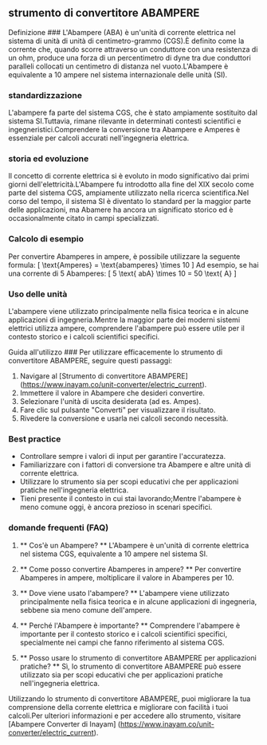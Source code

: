 ## strumento di convertitore ABAMPERE

Definizione ###
L'Abampere (ABA) è un'unità di corrente elettrica nel sistema di unità di unità di centimetro-grammo (CGS).È definito come la corrente che, quando scorre attraverso un conduttore con una resistenza di un ohm, produce una forza di un percentimetro di dyne tra due conduttori paralleli collocati un centimetro di distanza nel vuoto.L'Abampere è equivalente a 10 ampere nel sistema internazionale delle unità (SI).

### standardizzazione
L'abampere fa parte del sistema CGS, che è stato ampiamente sostituito dal sistema SI.Tuttavia, rimane rilevante in determinati contesti scientifici e ingegneristici.Comprendere la conversione tra Abampere e Amperes è essenziale per calcoli accurati nell'ingegneria elettrica.

### storia ed evoluzione
Il concetto di corrente elettrica si è evoluto in modo significativo dai primi giorni dell'elettricità.L'Abampere fu introdotto alla fine del XIX secolo come parte del sistema CGS, ampiamente utilizzato nella ricerca scientifica.Nel corso del tempo, il sistema SI è diventato lo standard per la maggior parte delle applicazioni, ma Abamere ha ancora un significato storico ed è occasionalmente citato in campi specializzati.

### Calcolo di esempio
Per convertire Abamperes in ampere, è possibile utilizzare la seguente formula:
\[ \text{Amperes} = \text{abamperes} \times 10 \]
Ad esempio, se hai una corrente di 5 Abamperes:
\[ 5 \text{ abA} \times 10 = 50 \text{ A} \]

### Uso delle unità
L'abampere viene utilizzato principalmente nella fisica teorica e in alcune applicazioni di ingegneria.Mentre la maggior parte dei moderni sistemi elettrici utilizza ampere, comprendere l'abampere può essere utile per il contesto storico e i calcoli scientifici specifici.

Guida all'utilizzo ###
Per utilizzare efficacemente lo strumento di convertitore ABAMPERE, seguire questi passaggi:
1. Navigare al [Strumento di convertitore ABAMPERE] (https://www.inayam.co/unit-converter/electric_current).
2. Immettere il valore in Abampere che desideri convertire.
3. Selezionare l'unità di uscita desiderata (ad es. Ampes).
4. Fare clic sul pulsante "Converti" per visualizzare il risultato.
5. Rivedere la conversione e usarla nei calcoli secondo necessità.

### Best practice
- Controllare sempre i valori di input per garantire l'accuratezza.
- Familiarizzare con i fattori di conversione tra Abampere e altre unità di corrente elettrica.
- Utilizzare lo strumento sia per scopi educativi che per applicazioni pratiche nell'ingegneria elettrica.
- Tieni presente il contesto in cui stai lavorando;Mentre l'abampere è meno comune oggi, è ancora prezioso in scenari specifici.

### domande frequenti (FAQ)

1. ** Cos'è un Abampere? **
L'Abampere è un'unità di corrente elettrica nel sistema CGS, equivalente a 10 ampere nel sistema SI.

2. ** Come posso convertire Abamperes in ampere? **
Per convertire Abamperes in ampere, moltiplicare il valore in Abamperes per 10.

3. ** Dove viene usato l'abampere? **
L'abampere viene utilizzato principalmente nella fisica teorica e in alcune applicazioni di ingegneria, sebbene sia meno comune dell'ampere.

4. ** Perché l'Abampere è importante? **
Comprendere l'abampere è importante per il contesto storico e i calcoli scientifici specifici, specialmente nei campi che fanno riferimento al sistema CGS.

5. ** Posso usare lo strumento di convertitore ABAMPERE per applicazioni pratiche? **
Sì, lo strumento di convertitore ABAMPERE può essere utilizzato sia per scopi educativi che per applicazioni pratiche nell'ingegneria elettrica.

Utilizzando lo strumento di convertitore ABAMPERE, puoi migliorare la tua comprensione della corrente elettrica e migliorare con facilità i tuoi calcoli.Per ulteriori informazioni e per accedere allo strumento, visitare [Abampere Converter di Inayam] (https://www.inayam.co/unit-converter/electric_current).